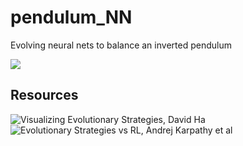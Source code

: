 # pendulum_NN
Evolving neural nets to balance an inverted pendulum

![](https://i.gyazo.com/fb60fa265c96b1dfeccb1d16e304f85a.gif)

## Resources
![Visualizing Evolutionary Strategies, David Ha](https://blog.otoro.net/2017/10/29/visual-evolution-strategies/)
![Evolutionary Strategies vs RL, Andrej Karpathy et al](https://openai.com/blog/evolution-strategies/)
